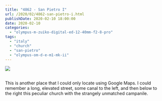```yaml
---
title: "4862 - San Pietro I"
url: /2020/02/4862-san-pietro-i.html
publishDate: 2020-02-10 18:00:00
date: 2020-02-10
categories: 
  - "olympus-m-zuiko-digital-ed-12-40mm-f2-8-pro"
tags: 
  - "italy"
  - "church"
  - "san-pietro"
  - "olympus-om-d-e-m1-mk-ii"
---
```

<div class="container">
<div class="center"><a target="_blank" href="https://d25zfm9zpd7gm5.cloudfront.net/1200x1200/20180512_112633_lr.jpg"><img class="webfeedsFeaturedVisual" src="https://d25zfm9zpd7gm5.cloudfront.net/0600x0600/2018/20180512_112633_lr.jpg" /></a></div>
</div>
<br />

This is another place that I could only locate using Google Maps. I
could remember a long, elevated street, some canal to the left, and
then below to the right this peculiar church with the strangely
unmatched campanile.